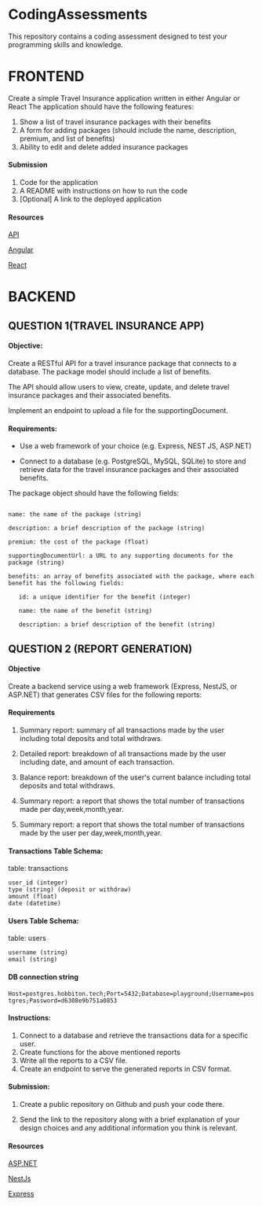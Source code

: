 # CodingAssessments

This repository contains a coding assessment designed to test your programming skills and knowledge.

# FRONTEND


Create a simple Travel Insurance application  written in either Angular or React The application should have the following features:
1. Show a list of travel insurance packages with their benefits
2. A form for adding packages (should include the name, description, premium, and list of benefits)
3. Ability to edit and delete added insurance packages

#### Submission
1. Code for the application
2. A README with instructions on how to run the code
3. [Optional] A link to the deployed application


#### Resources

[API](https://assessement.hobbiton.tech)

[Angular](https://angular.io/)

[React](https://reactjs.org/)


# BACKEND

## QUESTION 1(TRAVEL INSURANCE APP)


#### Objective:

Create a RESTful API for a travel insurance package that connects to a database. The package model should include a list of benefits.

The API should allow users to view, create, update, and delete travel insurance packages and their associated benefits.

Implement an endpoint to upload a file for the supportingDocument.

#### Requirements:

* Use a web framework of your choice (e.g. Express, NEST JS, ASP.NET)

* Connect to a database (e.g. PostgreSQL, MySQL, SQLite) to store and retrieve data for the travel insurance packages and their associated benefits.

The package object should have the following fields:

```id: a unique identifier for the package (integer)

name: the name of the package (string)

description: a brief description of the package (string)

premium: the cost of the package (float)

supportingDocumentUrl: a URL to any supporting documents for the package (string)

benefits: an array of benefits associated with the package, where each benefit has the following fields:

   id: a unique identifier for the benefit (integer)

   name: the name of the benefit (string)

   description: a brief description of the benefit (string)
   ```



## QUESTION 2 (REPORT GENERATION)

#### Objective

Create a backend service using a web framework (Express, NestJS, or ASP.NET) that generates CSV files for the following reports:

#### Requirements

1. Summary report: summary of all transactions made by the user including total deposits and total withdraws.

2. Detailed report: breakdown of all transactions made by the user including date, and amount of each transaction.

3. Balance report: breakdown of the user's current balance including total deposits and total withdraws.

4. Summary report: a report that shows the total number of transactions made per day,week,month,year.

5. Summary report: a report that shows the total number of transactions made by the user per day,week,month,year.

#### Transactions Table Schema:
table: transactions
```id (integer)
user_id (integer)
type (string) (deposit or withdraw)
amount (float)
date (datetime)
```

#### Users Table Schema:
table: users
```id (integer)
username (string)
email (string)
```

#### DB connection string
```Host=postgres.hobbiton.tech;Port=5432;Database=playground;Username=postgres;Password=d6308e9b751a0853```



#### Instructions:

1. Connect to a database and retrieve the transactions data for a specific user.
2. Create functions for the above mentioned reports
3. Write all the reports to a CSV file.
4. Create an endpoint to serve the generated reports in CSV format.


#### Submission:

1. Create a public repository on Github and push your code there.

2. Send the link to the repository along with a brief explanation of your design choices and any additional information you think is relevant.



#### Resources

[ASP.NET](https://dotnet.microsoft.com/en-us/apps/aspnet/apis)

[NestJs](https://nestjs.com/)

[Express](https://expressjs.com/)


